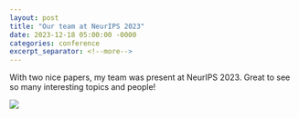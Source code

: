 ```yaml
---
layout: post
title: "Our team at NeurIPS 2023"
date: 2023-12-18 05:00:00 -0000
categories: conference
excerpt_separator: <!--more-->
---
```


With two nice papers, my team was present at NeurIPS 2023. 
Great to see so many interesting topics and people! 

<img src="https://gertjanburghouts.github.io/pictures/ii_at_neurips_23.jpg">
